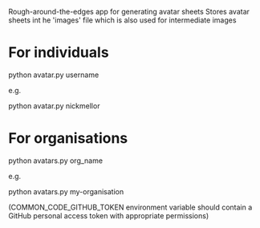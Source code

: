 Rough-around-the-edges app for generating avatar sheets
Stores avatar sheets int he 'images' file which is also used
for intermediate images

For individuals
===============

python avatar.py username

e.g.

python avatar.py nickmellor


For organisations
=================

python avatars.py org_name

e.g.

python avatars.py my-organisation

(COMMON_CODE_GITHUB_TOKEN environment variable should contain a GitHub personal access token
with appropriate permissions)

